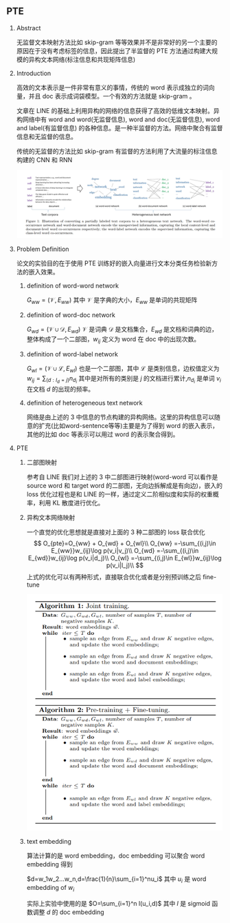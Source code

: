 ## PTE

1. Abstract

   无监督文本映射方法比如 skip-gram 等等效果并不是非常好的另一个主要的原因在于没有考虑标签的信息，因此提出了半监督的 PTE 方法通过构建大规模的异构文本网络(标注信息和共现矩阵信息)

2. Introduction

   高效的文本表示是一件非常有意义的事情，传统的 word 表示成独立的词向量，并且 doc 表示成词袋模型。一个有效的方法就是 skip-gram 。

   文章在 LINE 的基础上利用异构的网络的信息获得了高效的低维文本映射。异构网络中有 word and word(无监督信息), word and doc(无监督信息), word and label(有监督信息) 的各种信息。是一种半监督的方法。网络中聚合有监督信息和无监督的信息。

   传统的无监督的方法比如 skip-gram 有监督的方法利用了大流量的标注信息构建的 CNN 和 RNN 

   ![](.\photo\2.png)

3. Problem Definition

   论文的实验目的在于使用 PTE 训练好的嵌入向量进行文本分类任务检验新方法的嵌入效果。

   1. definition of word-word network

      $G_{ww}=(\mathcal{V},E_{ww})$ 其中 $\mathcal{V}$ 是字典的大小，$E_{ww}$ 是单词的共现矩阵

   2. definition of word-doc network

      $G_{wd}=(\mathcal{V}\cup\mathcal{D},E_{wd})$ $\mathcal{V}$ 是词典 $\mathcal{D}$ 是文档集合，$E_{wd}$ 是文档和词典的边，整体构成了一个二部图，$w_{ij}$ 定义为 word 在 doc 中的出现次数。

   3. definition of word-label network

      $G_{wl}=(\mathcal{V}\cup \mathcal{L},E_{wl})$ 也是一个二部图，其中 $\mathcal{L}$ 是类别信息，边权值定义为 $w_{ij}=\sum_{(d:l_d=j)}n_{d_i}$ 其中是对所有的类别是 $j$ 的文档进行累计,$n_{d_i}$ 是单词 $v_i$ 在文档 $d$ 的出现的频率。  

   4. definition of heterogeneous text network

      网络是由上述的 3 中信息的节点构建的异构网络。这里的异构信息可以随意的扩充(比如word-sentence等等)主要是为了得到 word 的嵌入表示，其他的比如 doc 等表示可以用过 word 的表示聚合得到。

4. PTE

   1. 二部图映射

      参考自 LINE 我们对上述的 3 中二部图进行映射(word-word 可以看作是 source word 和 target word 的二部图，无向边拆解成是有向边)，嵌入的 loss 优化过程也是和 LINE 的一样，通过定义二阶相似度和实际的权重概率，利用 KL 散度进行优化。

   2. 异构文本网络映射

      一个直觉的优化思想就是直接对上面的 3 种二部图的 loss 联合优化
      $$
      O_{pte}=O_{ww} + O_{wd} + O_{wl}\\
      O_{ww} =-\sum_{(i,j)\in E_{ww}}w_{ij}\log p(v_i|v_j)\\
      O_{wd} =-\sum_{(i,j)\in E_{wd}}w_{ij}\log p(v_i|d_j)\\
      O_{wl} =-\sum_{(i,j)\in E_{wl}}w_{ij}\log p(v_i|l_j)\\
      $$
      上式的优化可以有两种形式，直接联合优化或者是分别预训练之后 fine-tune

      ![](.\photo\3.png)

   3. text embedding

      算法计算的是 word embedding，doc embedding 可以聚合 word embedding 得到

      $d=w_1w_2...w_n,d=\frac{1}{n}\sum_{i=1}^nu_i$ 其中 $u_i$ 是 word embedding of $w_i$ 

      实际上实验中使用的是 $O=\sum_{i=1}^n l(u_i,d)$ 其中 $l$ 是 sigmoid 函数调整 $d$ 的 doc embedding